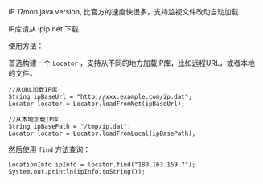 IP 17mon java version, 比官方的速度快很多，支持监视文件改动自动加载

IP库请从 ipip.net 下载

使用方法：

首选构建一个 `Locator` ，支持从不同的地方加载IP库，比如远程URL，或者本地的文件。

```
//从URL加载IP库
String ipBaseUrl = "http://xxx.example.com/ip.dat";
Locator locator = Locator.loadFromNet(ipBaseUrl);

//从本地加载IP库
String ipBasePath = "/tmp/ip.dat";
Locator locator = Locator.loadFromLocal(ipBasePath);
```
然后使用 `find` 方法查询：

```
LocationInfo ipInfo = locator.find("180.163.159.7");
System.out.println(ipInfo.toString());
```
